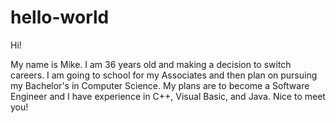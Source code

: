 # hello-world

Hi!

My name is Mike.  I am 36 years old and making a decision to switch careers.  I am going to school for my Associates and then plan on pursuing my Bachelor's in Computer Science.  My plans are to become a Software Engineer and I have experience in C++, Visual Basic, and Java.  Nice to meet you!
